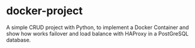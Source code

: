 # docker-project
A simple CRUD project with Python, to implement a Docker Container and show how works failover and load balance with HAProxy in a PostGreSQL database.
